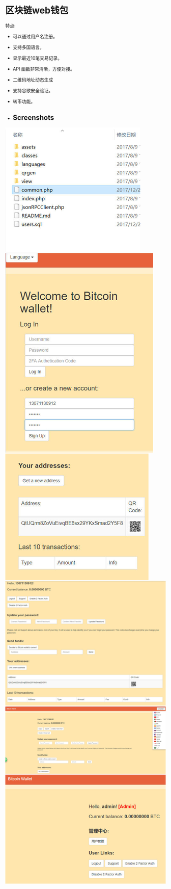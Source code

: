 # 区块链web钱包


特点:

- 可以通过用户名注册。

- 支持多国语言。

- 显示最近10笔交易记录。

- API 函数非常清晰，方便对接。

- 二维码地址动态生成

- 支持谷歌安全验证。

- 转币功能。

- ## Screenshots
![1](imgs/01.jpg)
![2](imgs/02.jpg)
![3](imgs/03.jpg)
![4](imgs/04.jpg)
![5](imgs/05.jpg)
![6](imgs/06.jpg)

